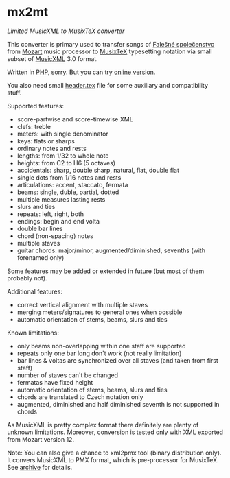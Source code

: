 # mx2mt

*Limited MusicXML to MusixTeX converter*

This converter is primary used to transfer songs of [Falešné společenstvo](http://fs.ulmus.cz/) from [Mozart](http://www.mozart.co.uk/) music processor to [MusixTeX](https://www.ctan.org/pkg/musixtex) typesetting notation via small subset of [MusicXML](http://www.musicxml.com/) 3.0 format.

Written in [PHP](http://php.net/), sorry. But you can try [online version](http://mx2mt.ulmus.cz/).

You also need small [header.tex](https://github.com/jirka-grunt/mx2mt/blob/master/header.tex) file for some auxiliary and compatibility stuff.

Supported features:
- score-partwise and score-timewise XML
- clefs: treble
- meters: with single denominator
- keys: flats or sharps
- ordinary notes and rests
- lengths: from 1/32 to whole note
- heights: from C2 to H6 (5 octaves)
- accidentals: sharp, double sharp, natural, flat, double flat
- single dots from 1/16 notes and rests
- articulations: accent, staccato, fermata
- beams: single, duble, partial, dotted
- multiple measures lasting rests
- slurs and ties
- repeats: left, right, both
- endings: begin and end volta
- double bar lines
- chord (non-spacing) notes
- multiple staves
- guitar chords: major/minor, augmented/diminished, sevenths (with forenamed only)

Some features may be added or extended in future (but most of them probably not).

Additional features:
- correct vertical alignment with multiple staves
- merging meters/signatures to general ones when possible
- automatic orientation of stems, beams, slurs and ties

Known limitations:
- only beams non-overlapping within one staff are supported
- repeats only one bar long don't work (not really limitation)
- bar lines & voltas are synchronized over all staves (and taken from first staff)
- number of staves can't be changed
- fermatas have fixed height
- automatic orientation of stems, beams, slurs and ties
- chords are translated to Czech notation only
- augmented, diminished and half diminished seventh is not supported in chords

As MusicXML is pretty complex format there definitely are plenty of unknown limitations.
Moreover, conversion is tested only with XML exported from Mozart version 12.

Note: You can also give a chance to xml2pmx tool (binary distribution only).
It convers MusicXML to PMX format, which is pre-processor for MusixTeX. See
[archive](https://icking-music-archive.org/software/htdocs/) for details.
